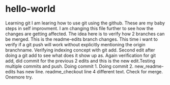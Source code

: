 # hello-world
Learning git
I am learing how to use git using the github. These are my baby steps in self improvment. I am changing this file further to see how the changes are getting affected. The idea here is to verify how 2 branches can be merged. This is the readme-edits branch changes. This time i want to verify if a git push will work without explicitly mentioning the origin branchname. Verifying indexing concept with git add. Second edit after doing a git add to see what does it show up as. Again verification for git add, did commit for the previous 2 edits and this is the new edit.Testing multiple commits and push. Doing commit 1. Doing commit 2.
new_readme-edits has new line.
readme_checkout line 4 different text. Check for merge.
Onemore try.
